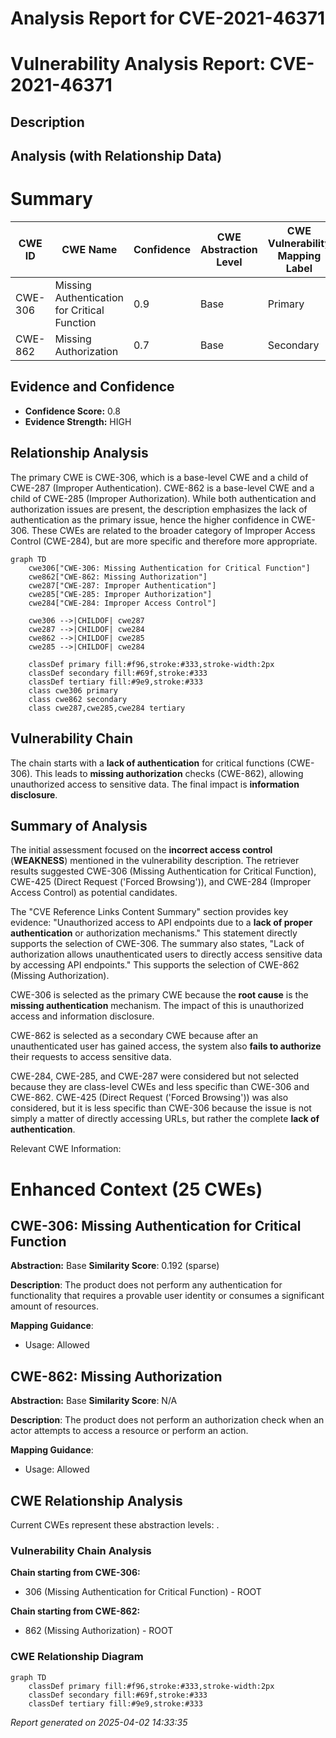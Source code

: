 # Analysis Report for CVE-2021-46371

# Vulnerability Analysis Report: CVE-2021-46371

## Description



## Analysis (with Relationship Data)

# Summary
| CWE ID | CWE Name | Confidence | CWE Abstraction Level | CWE Vulnerability Mapping Label | CWE-Vulnerability Mapping Notes |
|---|---|---|---|---|---|
| CWE-306 | Missing Authentication for Critical Function | 0.9 | Base | Primary | Allowed |
| CWE-862 | Missing Authorization | 0.7 | Base | Secondary | Allowed |

## Evidence and Confidence

*   **Confidence Score:** 0.8
*   **Evidence Strength:** HIGH

## Relationship Analysis
The primary CWE is CWE-306, which is a base-level CWE and a child of CWE-287 (Improper Authentication). CWE-862 is a base-level CWE and a child of CWE-285 (Improper Authorization). While both authentication and authorization issues are present, the description emphasizes the lack of authentication as the primary issue, hence the higher confidence in CWE-306. These CWEs are related to the broader category of Improper Access Control (CWE-284), but are more specific and therefore more appropriate.

```mermaid
graph TD
    cwe306["CWE-306: Missing Authentication for Critical Function"]
    cwe862["CWE-862: Missing Authorization"]
    cwe287["CWE-287: Improper Authentication"]
    cwe285["CWE-285: Improper Authorization"]
    cwe284["CWE-284: Improper Access Control"]

    cwe306 -->|CHILDOF| cwe287
    cwe287 -->|CHILDOF| cwe284
    cwe862 -->|CHILDOF| cwe285
    cwe285 -->|CHILDOF| cwe284

    classDef primary fill:#f96,stroke:#333,stroke-width:2px
    classDef secondary fill:#69f,stroke:#333
    classDef tertiary fill:#9e9,stroke:#333
    class cwe306 primary
    class cwe862 secondary
    class cwe287,cwe285,cwe284 tertiary
```

## Vulnerability Chain
The chain starts with a **lack of authentication** for critical functions (CWE-306). This leads to **missing authorization** checks (CWE-862), allowing unauthorized access to sensitive data. The final impact is **information disclosure**.

## Summary of Analysis
The initial assessment focused on the **incorrect access control** (**WEAKNESS**) mentioned in the vulnerability description. The retriever results suggested CWE-306 (Missing Authentication for Critical Function), CWE-425 (Direct Request ('Forced Browsing')), and CWE-284 (Improper Access Control) as potential candidates.

The "CVE Reference Links Content Summary" section provides key evidence: "Unauthorized access to API endpoints due to a **lack of proper authentication** or authorization mechanisms." This statement directly supports the selection of CWE-306. The summary also states, "Lack of authorization allows unauthenticated users to directly access sensitive data by accessing API endpoints." This supports the selection of CWE-862 (Missing Authorization).

CWE-306 is selected as the primary CWE because the **root cause** is the **missing authentication** mechanism. The impact of this is unauthorized access and information disclosure.

CWE-862 is selected as a secondary CWE because after an unauthenticated user has gained access, the system also **fails to authorize** their requests to access sensitive data.

CWE-284, CWE-285, and CWE-287 were considered but not selected because they are class-level CWEs and less specific than CWE-306 and CWE-862.
CWE-425 (Direct Request ('Forced Browsing')) was also considered, but it is less specific than CWE-306 because the issue is not simply a matter of directly accessing URLs, but rather the complete **lack of authentication**.

Relevant CWE Information:

# Enhanced Context (25 CWEs)

## CWE-306: Missing Authentication for Critical Function
**Abstraction:** Base
**Similarity Score**: 0.192 (sparse)

**Description**:
The product does not perform any authentication for functionality that requires a provable user identity or consumes a significant amount of resources.

**Mapping Guidance**:
- Usage: Allowed

## CWE-862: Missing Authorization
**Abstraction:** Base
**Similarity Score**: N/A

**Description**:
The product does not perform an authorization check when an actor attempts to access a resource or perform an action.

**Mapping Guidance**:
- Usage: Allowed


## CWE Relationship Analysis

Current CWEs represent these abstraction levels: .


### Vulnerability Chain Analysis

**Chain starting from CWE-306:**
- 306 (Missing Authentication for Critical Function) - ROOT


**Chain starting from CWE-862:**
- 862 (Missing Authorization) - ROOT



### CWE Relationship Diagram

```mermaid
graph TD
    classDef primary fill:#f96,stroke:#333,stroke-width:2px
    classDef secondary fill:#69f,stroke:#333
    classDef tertiary fill:#9e9,stroke:#333
```



*Report generated on 2025-04-02 14:33:35*

